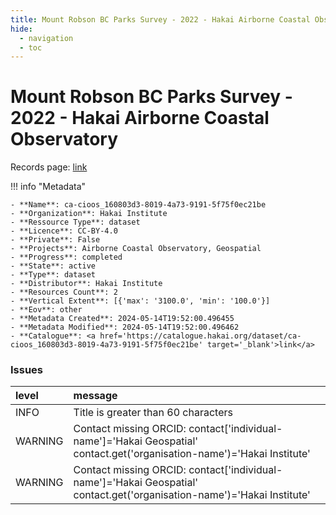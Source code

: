 ```yaml
---
title: Mount Robson BC Parks Survey - 2022 - Hakai Airborne Coastal Observatory
hide:
  - navigation
  - toc
---
```


# Mount Robson BC Parks Survey - 2022 - Hakai Airborne Coastal Observatory

Records page: <a href='https://catalogue.hakai.org/dataset/ca-cioos_160803d3-8019-4a73-9191-5f75f0ec21be' target='_blank'>link</a>

<div id='map'></div>

!!! info "Metadata"
    
    - **Name**: ca-cioos_160803d3-8019-4a73-9191-5f75f0ec21be 
    - **Organization**: Hakai Institute 
    - **Ressource Type**: dataset 
    - **Licence**: CC-BY-4.0 
    - **Private**: False 
    - **Projects**: Airborne Coastal Observatory, Geospatial 
    - **Progress**: completed 
    - **State**: active 
    - **Type**: dataset 
    - **Distributor**: Hakai Institute 
    - **Resources Count**: 2 
    - **Vertical Extent**: [{'max': '3100.0', 'min': '100.0'}] 
    - **Eov**: other 
    - **Metadata Created**: 2024-05-14T19:52:00.496455 
    - **Metadata Modified**: 2024-05-14T19:52:00.496462 
    - **Catalogue**: <a href='https://catalogue.hakai.org/dataset/ca-cioos_160803d3-8019-4a73-9191-5f75f0ec21be' target='_blank'>link</a> 

### Issues

| level   | message                                                                                                                 |
|:--------|:------------------------------------------------------------------------------------------------------------------------|
| INFO    | Title is greater than 60 characters                                                                                     |
| WARNING | Contact missing ORCID: contact['individual-name']='Hakai Geospatial' contact.get('organisation-name')='Hakai Institute' |
| WARNING | Contact missing ORCID: contact['individual-name']='Hakai Geospatial' contact.get('organisation-name')='Hakai Institute' |

<script>
   document.addEventListener("DOMContentLoaded", function() {
    var map = L.map('map').setView([51.505, -125.09], 5);
    L.tileLayer('https://tile.openstreetmap.org/{z}/{x}/{y}.png', {
        maxZoom: 19,
        attribution: '&copy; <a href="http://www.openstreetmap.org/copyright">OpenStreetMap</a>'
    }).addTo(map);
    var geojsonFeature = {
        "type": "Feature",
        "properties": {
            "name" : "Mount Robson BC Parks Survey - 2022 - Hakai Airborne Coastal Observatory"
        },
        "geometry": {'type': 'Polygon', 'coordinates': [[[-119.4, 53.01], [-118.7, 53.01], [-118.7, 53.25], [-119.4, 53.25], [-119.4, 53.01]]]}
    }
    L.geoJSON(geojsonFeature).addTo(map);
   })
</script>